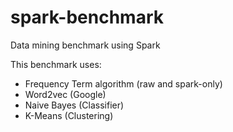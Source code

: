 # spark-benchmark
Data mining benchmark using Spark

This benchmark uses:
- Frequency Term algorithm (raw and spark-only)
- Word2vec (Google)
- Naive Bayes (Classifier)
- K-Means (Clustering)
